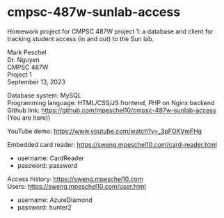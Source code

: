 # cmpsc-487w-sunlab-access
Homework project for CMPSC 487W project 1: a database and client for tracking student access (in and out) to the Sun lab.

Mark Peschel\
Dr. Nguyen\
CMPSC 487W\
Project 1\
September 13, 2023

Database system: MySQL\
Programming language: HTML/CSS/JS frontend, PHP on Nginx backend\
Github link: https://github.com/mpeschel10/cmpsc-487w-sunlab-access (You are here)\

YouTube demo: https://www.youtube.com/watch?v=_3pFOXVmFHg

Embedded card reader: https://sweng.mpeschel10.com/card-reader.html
* username: CardReader
* password: password

Access history: https://sweng.mpeschel10.com \
Users: https://sweng.mpeschel10.com/user.html
* username: AzureDiamond
* password: hunter2
